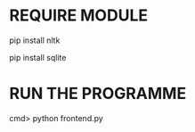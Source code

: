 # REQUIRE MODULE
  pip install nltk
  
  pip install sqlite

# RUN THE PROGRAMME
  cmd> python frontend.py
